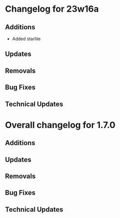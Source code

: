 # Changelog for 23w16a

## Additions

- Added starlite

## Updates

## Removals

## Bug Fixes

## Technical Updates

# Overall changelog for 1.7.0

## Additions

## Updates

## Removals

## Bug Fixes

## Technical Updates
